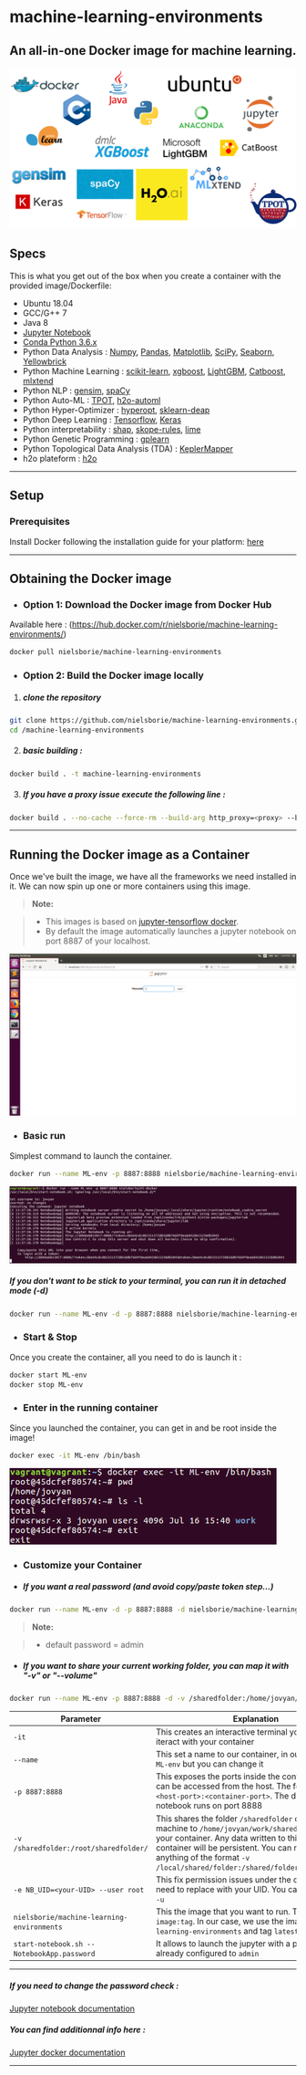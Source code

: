 # machine-learning-environments
An all-in-one Docker image for machine learning.
---

![logo](./doc/logo.png)

## Specs
This is what you get out of the box when you create a container with the provided image/Dockerfile:

* Ubuntu 18.04
* GCC/G++ 7
* Java 8 
* [Jupyter Notebook](http://jupyter.org/)
* [Conda Python 3.6.x](https://www.anaconda.com/what-is-anaconda/)
* Python Data Analysis : [Numpy](http://www.numpy.org/), [Pandas](http://pandas.pydata.org/), [Matplotlib](http://matplotlib.org/), [SciPy](https://www.scipy.org/), [Seaborn](https://seaborn.pydata.org/), [Yellowbrick](http://www.scikit-yb.org/en/latest/)
* Python Machine Learning : [scikit-learn](https://www.anaconda.com/what-is-anaconda/), [xgboost](https://xgboost.readthedocs.io/en/latest/model.html), [LightGBM](https://lightgbm.readthedocs.io/en/latest/index.html), [Catboost](https://github.com/catboost/catboost), [mlxtend](https://github.com/rasbt/mlxtend)
* Python NLP : [gensim](https://radimrehurek.com/gensim/), [spaCy](https://github.com/explosion/spaCy)
* Python Auto-ML : [TPOT](https://epistasislab.github.io/tpot/), [h2o-automl](http://docs.h2o.ai/h2o/latest-stable/h2o-docs/automl.html)
* Python Hyper-Optimizer : [hyperopt](https://github.com/hyperopt/hyperopt), [sklearn-deap](https://github.com/rsteca/sklearn-deap)
* Python Deep Learning : [Tensorflow](https://www.tensorflow.org/), [Keras](http://keras.io/)
* Python interpretability : [shap](https://github.com/slundberg/shap), [skope-rules](https://github.com/scikit-learn-contrib/skope-rules), [lime](https://github.com/marcotcr/lime)
* Python Genetic Programming : [gplearn](http://gplearn.readthedocs.io/en/stable/intro.html)
* Python Topological Data Analysis (TDA) : [KeplerMapper](https://github.com/MLWave/kepler-mapper)
* h2o plateform : [h2o](https://www.h2o.ai/)

---
## Setup
### Prerequisites
Install Docker following the installation guide for your platform: [here](https://docs.docker.com/engine/installation/)

---

## Obtaining the Docker image
* ### Option 1: Download the Docker image from Docker Hub
Available here : (https://hub.docker.com/r/nielsborie/machine-learning-environments/)

```bash
docker pull nielsborie/machine-learning-environments
```
* ### Option 2: Build the Docker image locally
1. #####  clone the repository
```bash
git clone https://github.com/nielsborie/machine-learning-environments.git
cd /machine-learning-environments
```

2. ##### basic building : 
```bash
docker build . -t machine-learning-environments
```

3. ##### If you have a proxy issue execute the following line : 
```bash
docker build . --no-cache --force-rm --build-arg http_proxy=<proxy> --build-arg https_proxy=<proxy> --build-arg no_proxy=localhost,<proxy>,<proxy>,.an.local -t machine-learning-environments
```

---

## Running the Docker image as a Container
Once we've built the image, we have all the frameworks we need installed in it. We can now spin up one or more containers using this image.


> **Note:**

> - This images is based on [jupyter-tensorflow docker](https://github.com/jupyter/docker-stacks/tree/master/tensorflow-notebook).
> - By default the image automatically launches a jupyter notebook on port 8887 of your localhost.

![jupyter](./doc/jupyter.PNG)

* ### Basic run
Simplest command to launch the container.
```bash
docker run --name ML-env -p 8887:8888 nielsborie/machine-learning-environments
```

![docker_run](./doc/docker_run.PNG)



##### If you don't want to be stick to your terminal, you can run it in detached mode (-d)

```bash
docker run --name ML-env -d -p 8887:8888 nielsborie/machine-learning-environments
```

* ### Start & Stop
Once you create the container, all you need to do is launch it : 
```bash
docker start ML-env
docker stop ML-env
```

* ### Enter in the running container
Since you launched the container, you can get in and be root inside the image!
```bash
docker exec -it ML-env /bin/bash
```

![docker_root](./doc/docker_root.PNG)

* ### Customize your Container
* ##### If you want a real password (and avoid copy/paste token step...) 
```bash
docker run --name ML-env -d -p 8887:8888 -d nielsborie/machine-learning-environments start-notebook.sh --NotebookApp.password="sha1:b6dba7097c97:7bded30fcbd5089adb3b63496d5e68921e102a5f" 
```

> **Note:**

> - default password = admin

* ##### If you want to share your current working folder, you can map it with "-v" or "--volume"
```bash
docker run --name ML-env -p 8887:8888 -d -v /sharedfolder:/home/jovyan/work/ -e NB_UID=<your-UID> --user root nielsborie/machine-learning-environments start-notebook.sh --NotebookApp.password="sha1:b6dba7097c97:7bded30fcbd5089adb3b63496d5e68921e102a5f"
```

| Parameter      | Explanation |
|----------------|-------------|
|`-it`             | This creates an interactive terminal you can use to iteract with your container |
|`--name`             | This set a name to our container, in our case we use `ML-env` but you can change it |
|`-p 8887:8888`    | This exposes the ports inside the container so they can be accessed from the host. The format is `-p <host-port>:<container-port>`. The default jupyter notebook runs on port 8888 |
|`-v /sharedfolder:/root/sharedfolder/` | This shares the folder `/sharedfolder` on your host machine to `/home/jovyan/work/sharedfolder/` inside your container. Any data written to this folder by the container will be persistent. You can modify this to anything of the format `-v /local/shared/folder:/shared/folder/in/container/` |
|`-e NB_UID=<your-UID> --user root`   | This fix permission issues under the container, you need to replace <your-UID> with your UID.  You can get it with : `id -u` |
|`nielsborie/machine-learning-environments`   | This the image that you want to run. The format is `image:tag`. In our case, we use the image `machine-learning-environments` and tag `latest` |
|`start-notebook.sh --NotebookApp.password`   | It allows to launch the jupyter with a password already configured to `admin` |

---


##### If you need to change the password check : 
[Jupyter notebook documentation](http://jupyter-notebook.readthedocs.io/en/stable/public_server.html)

##### You can find additionnal info here : 
[Jupyter docker documentation](https://jupyter-docker-stacks.readthedocs.io/en/latest/using/common.html?highlight=password)

---

